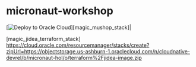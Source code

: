# micronaut-workshop

[![Deploy to Oracle Cloud][magic_button]][magic_mushop_stack]|

[magic_button]: https://oci-resourcemanager-plugin.plugins.oci.oraclecloud.com/latest/deploy-to-oracle-cloud.svg
[magic_jidea_terraform_stack] https://cloud.oracle.com/resourcemanager/stacks/create?zipUrl=https://objectstorage.us-ashburn-1.oraclecloud.com/n/cloudnative-devrel/b/micronaut-hol/o/terraform%2Fjidea-image.zip